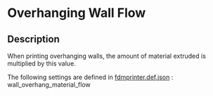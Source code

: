# Overhanging Wall Flow

## Description
When printing overhanging walls, the amount of material extruded is multiplied by this value.

The following settings are defined in [fdmprinter.def.json](https://github.com/smartavionics/Cura/blob/mb-master/resources/definitions/fdmprinter.def.json) : wall_overhang_material_flow
